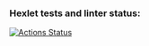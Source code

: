 ### Hexlet tests and linter status:
[![Actions Status](https://github.com/HardDuck69/python-project-49/workflows/hexlet-check/badge.svg)](https://github.com/HardDuck69/python-project-49/actions)